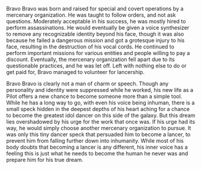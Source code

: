 Bravo Bravo was born and raised for special and covert operations by a mercenary organization. He was taught to follow orders, and not ask questions. Moderately acceptable in his success, he was mostly hired to perform assassinations. He would eventually be given a voice synthesizer to remove any recognizable identity beyond his face, though it was also because he failed a dangerous mission and got a grotesque injury to his face, resulting in the destruction of his vocal cords. He continued to perform important missions for various entities and people willing to pay a discount. Eventually, the mercenary organization fell apart due to its questionable practices, and he was let off. Left with nothing else to do or get paid for, Bravo managed to volunteer for lancership.

Bravo Bravo is clearly not a man of charm or speech. Though any personality and identity were suppressed while he worked, his new life as a Pilot offers a new chance to become someone more than a simple tool. While he has a long way to go, with even his voice being inhuman, there is a small speck hidden in the deepest depths of his heart aching for a chance to become the greatest idol dancer on this side of the galaxy. But this dream lies overshadowed by his urge for the work that once was. If his urge had its way, he would simply choose another mercenary organization to pursue. It was only this tiny dancer speck that persuaded him to become a lancer, to prevent him from falling further down into inhumanity. While most of his body doubts that becoming a lancer is any different, his inner voice has a feeling this is just what he needs to become the human he never was and prepare him for his true dream.

